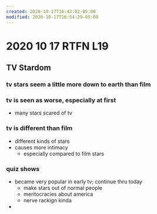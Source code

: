 ```yaml
---
created: 2020-10-17T16:43:02-05:00
modified: 2020-10-17T16:54:29-05:00
---
```


# 2020 10 17 RTFN L19

## TV Stardom

### tv stars seem a little more down to earth than film

### tv is seen as worse, especially at first
- many stars scared of tv

### tv is different than film
- different kinds of stars
- causes more intimacy
  - especially compared to film stars


### quiz shows
- became very popular in early tv; continue thru today
  - make stars out of normal people
  - meritocracies about america
  - nerve rackign kinda
-